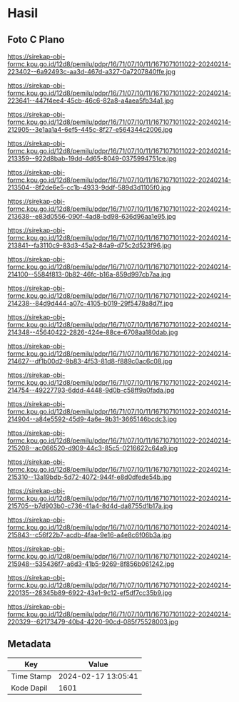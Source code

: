 # Hasil

## Foto C Plano

https://sirekap-obj-formc.kpu.go.id/12d8/pemilu/pdpr/16/71/07/10/11/1671071011022-20240214-223402--6a92493c-aa3d-467d-a327-0a7207840ffe.jpg

https://sirekap-obj-formc.kpu.go.id/12d8/pemilu/pdpr/16/71/07/10/11/1671071011022-20240214-223641--447f4ee4-45cb-46c6-82a8-a4aea5fb34a1.jpg

https://sirekap-obj-formc.kpu.go.id/12d8/pemilu/pdpr/16/71/07/10/11/1671071011022-20240214-212905--3e1aa1a4-6ef5-445c-8f27-e564344c2006.jpg

https://sirekap-obj-formc.kpu.go.id/12d8/pemilu/pdpr/16/71/07/10/11/1671071011022-20240214-213359--922d8bab-19dd-4d65-8049-0375994751ce.jpg

https://sirekap-obj-formc.kpu.go.id/12d8/pemilu/pdpr/16/71/07/10/11/1671071011022-20240214-213504--8f2de6e5-cc1b-4933-9ddf-589d3d1105f0.jpg

https://sirekap-obj-formc.kpu.go.id/12d8/pemilu/pdpr/16/71/07/10/11/1671071011022-20240214-213638--e83d0556-090f-4ad8-bd98-636d96aa1e95.jpg

https://sirekap-obj-formc.kpu.go.id/12d8/pemilu/pdpr/16/71/07/10/11/1671071011022-20240214-213841--fa3110c9-83d3-45a2-84a9-d75c2d523f96.jpg

https://sirekap-obj-formc.kpu.go.id/12d8/pemilu/pdpr/16/71/07/10/11/1671071011022-20240214-214100--5584f813-0b82-46fc-b16a-859d997cb7aa.jpg

https://sirekap-obj-formc.kpu.go.id/12d8/pemilu/pdpr/16/71/07/10/11/1671071011022-20240214-214238--84d9d444-a07c-4105-b019-29f5478a8d7f.jpg

https://sirekap-obj-formc.kpu.go.id/12d8/pemilu/pdpr/16/71/07/10/11/1671071011022-20240214-214348--45640422-2826-424e-88ce-6708aa180dab.jpg

https://sirekap-obj-formc.kpu.go.id/12d8/pemilu/pdpr/16/71/07/10/11/1671071011022-20240214-214627--df1b00d2-9b83-4f53-81d8-f889c0ac6c08.jpg

https://sirekap-obj-formc.kpu.go.id/12d8/pemilu/pdpr/16/71/07/10/11/1671071011022-20240214-214754--49227793-6ddd-4448-9d0b-c58ff9a0fada.jpg

https://sirekap-obj-formc.kpu.go.id/12d8/pemilu/pdpr/16/71/07/10/11/1671071011022-20240214-214904--a84e5592-45d9-4a6e-9b31-3665146bcdc3.jpg

https://sirekap-obj-formc.kpu.go.id/12d8/pemilu/pdpr/16/71/07/10/11/1671071011022-20240214-215208--ac066520-d909-44c3-85c5-0216622c64a9.jpg

https://sirekap-obj-formc.kpu.go.id/12d8/pemilu/pdpr/16/71/07/10/11/1671071011022-20240214-215310--13a19bdb-5d72-4072-944f-e8d0dfede54b.jpg

https://sirekap-obj-formc.kpu.go.id/12d8/pemilu/pdpr/16/71/07/10/11/1671071011022-20240214-215705--b7d903b0-c736-41a4-8d4d-da8755d1b17a.jpg

https://sirekap-obj-formc.kpu.go.id/12d8/pemilu/pdpr/16/71/07/10/11/1671071011022-20240214-215843--c56f22b7-acdb-4faa-9e16-a4e8c6f06b3a.jpg

https://sirekap-obj-formc.kpu.go.id/12d8/pemilu/pdpr/16/71/07/10/11/1671071011022-20240214-215948--535436f7-a6d3-41b5-9269-8f856b061242.jpg

https://sirekap-obj-formc.kpu.go.id/12d8/pemilu/pdpr/16/71/07/10/11/1671071011022-20240214-220135--28345b89-6922-43e1-9c12-ef5df7cc35b9.jpg

https://sirekap-obj-formc.kpu.go.id/12d8/pemilu/pdpr/16/71/07/10/11/1671071011022-20240214-220329--62173479-40b4-4220-90cd-085f75528003.jpg


## Metadata

| Key        | Value               |
| ---------- | ------------------- |
| Time Stamp | 2024-02-17 13:05:41 |
| Kode Dapil | 1601                |



